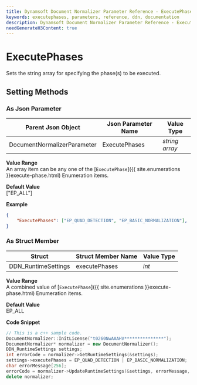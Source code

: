```yaml
---
title: Dynamsoft Document Normalizer Parameter Reference - ExecutePhases
keywords: executephases, parameters, reference, ddn, documentation
description: Dynamsoft Document Normalizer Parameter Reference - ExecutePhases
needGenerateH3Content: true
---
```



# ExecutePhases
Sets the string array for specifying the phase(s) to be executed.

## Setting Methods
### As Json Parameter

| Parent Json Object | Json Parameter Name | Value Type | 
| ------------------ | ------------------- | ---------- |
| DocumentNormalizerParameter | ExecutePhases | *string array* |

**Value Range**    
    An array item can be any one of the [`ExecutePhase`]({{ site.enumerations }}execute-phase.html) Enumeration items.

**Default Value**   
    ["EP_ALL"]

**Example**  
```json
{
    "ExecutePhases": ["EP_QUAD_DETECTION", "EP_BASIC_NORMALIZATION"],
}
```

### As Struct Member

| Struct | Struct Member Name | Value Type | 
| ------ | ------------------ | ---------- |
| DDN_RuntimeSettings | executePhases | *int* |

**Value Range**    
    A combined value of [`ExecutePhase`]({{ site.enumerations }}execute-phase.html) Enumeration items.

**Default Value**   
    EP_ALL

**Code Snippet**  
```cpp
// This is a c++ sample code.
DocumentNormalizer::InitLicense("t0260NwAAAHV***************");
DocumentNormalizer* normalizer = new DocumentNormalizer();
DDN_RuntimeSettings settings;
int errorCode = normalizer->GetRuntimeSettings(&settings);
settings->executePhases = EP_QUAD_DETECTION | EP_BASIC_NORMALIZATION;
char errorMessage[256];
errorCode = normalizer->UpdateRuntimeSettings(&settings, errorMessage, 256);
delete normalizer;
```

